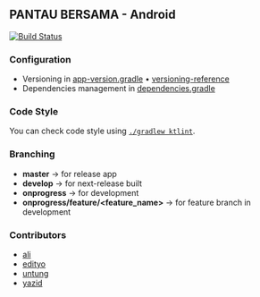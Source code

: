 ## PANTAU BERSAMA - Android

[![Build Status](https://travis-ci.com/pantaubersama/PemiluAndroid.svg?branch=onprogress)](https://travis-ci.com/pantaubersama/PemiluAndroid/)

### Configuration

* Versioning in [app-version.gradle](config/app-version.gradle)    • [versioning-reference](https://medium.com/@maxirosson/versioning-android-apps-d6ec171cfd82)
* Dependencies management in [dependencies.gradle](config/dependencies.gradle)

### Code Style

You can check code style using [`./gradlew ktlint`](https://ktlint.github.io/).

### Branching

* **master** -> for release app
* **develop** -> for next-release built
* **onprogress** -> for development
* **onprogress/feature/<feature_name>** -> for feature branch in development

### Contributors

* [ali](https://github.com/212alimustofa)
* [edityo](https://github.com/edityomurti)
* [untung](https://github.com/untungs)
* [yazid](https://github.com/ntyazid)
